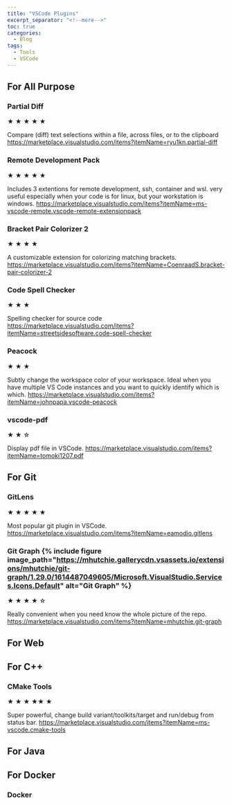```yaml
---
title: "VSCode Plugins"
excerpt_separator: "<!--more-->"
toc: true
categories:
  - Blog
tags:
  - Tools
  - VSCode
---
```


## For All Purpose

### Partial Diff
&#9733; &#9733; &#9733; &#9733; &#9733;

Compare (diff) text selections within a file, across files, or to the clipboard
https://marketplace.visualstudio.com/items?itemName=ryu1kn.partial-diff

### Remote Development Pack
&#9733; &#9733; &#9733; &#9733; &#9733;

Includes 3 extentions for remote development, ssh, container and wsl. very useful especially when your code is for linux, but your workstation is windows.
https://marketplace.visualstudio.com/items?itemName=ms-vscode-remote.vscode-remote-extensionpack

### Bracket Pair Colorizer 2
&#9733; &#9733; &#9733; &#9733;

A customizable extension for colorizing matching brackets. 
https://marketplace.visualstudio.com/items?itemName=CoenraadS.bracket-pair-colorizer-2

### Code Spell Checker
&#9733; &#9733; &#9733;

Spelling checker for source code
https://marketplace.visualstudio.com/items?itemName=streetsidesoftware.code-spell-checker

### Peacock
&#9733; &#9733; &#9733;

Subtly change the workspace color of your workspace. Ideal when you have multiple VS Code instances and you want to quickly identify which is which.
https://marketplace.visualstudio.com/items?itemName=johnpapa.vscode-peacock

### vscode-pdf
&#9733; &#9733; &#9734;

Display pdf file in VSCode.
https://marketplace.visualstudio.com/items?itemName=tomoki1207.pdf


## For Git
### GitLens
&#9733; &#9733; &#9733; &#9733; &#9733;

Most popular git plugin in VSCode.
https://marketplace.visualstudio.com/items?itemName=eamodio.gitlens

### Git Graph {% include figure image_path="https://mhutchie.gallerycdn.vsassets.io/extensions/mhutchie/git-graph/1.29.0/1614487049605/Microsoft.VisualStudio.Services.Icons.Default" alt="Git Graph" %}
&#9733; &#9733; &#9733; &#9733;  &#9734;

Really convenient when you need know the whole picture of the repo.
https://marketplace.visualstudio.com/items?itemName=mhutchie.git-graph

## For Web

## For C++
### CMake Tools
&#9733; &#9733; &#9733; &#9733;&#9733; &#9733;

Super powerful, change build variant/toolkits/target and run/debug from status bar.
https://marketplace.visualstudio.com/items?itemName=ms-vscode.cmake-tools

## For Java

## For Docker

### Docker
